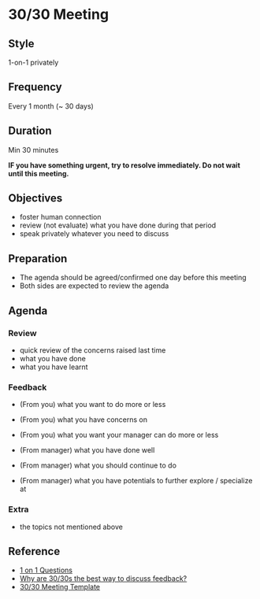 # 30/30 Meeting <!-- omit in toc -->

## Style

1-on-1 privately

## Frequency

Every 1 month (~ 30 days)

## Duration

Min 30 minutes

**IF you have something urgent, try to resolve immediately. Do not wait until this meeting.**

## Objectives

- foster human connection
- review (not evaluate) what you have done during that period
- speak privately whatever you need to discuss

## Preparation

- The agenda should be agreed/confirmed one day before this meeting
- Both sides are expected to review the agenda

## Agenda

### Review

- quick review of the concerns raised last time
- what you have done
- what you have learnt

### Feedback

- (From you) what you want to do more or less
- (From you) what you have concerns on
- (From you) what you want your manager can do more or less

- (From manager) what you have done well
- (From manager) what you should continue to do
- (From manager) what you have potentials to further explore / specialize at

### Extra

- the topics not mentioned above

## Reference

- [1 on 1 Questions](https://github.com/VGraupera/1on1-questions "https://github.com/VGraupera/1on1-questions")
- [Why are 30/30s the best way to discuss feedback?](https://medium.com/management-matters/why-are-30-30s-the-best-way-to-discuss-feedback-085bfa4872e9 "https://medium.com/management-matters/why-are-30-30s-the-best-way-to-discuss-feedback-085bfa4872e9")
- [30/30 Meeting Template](https://github.com/adamwan-nexplore/30-30-template)

